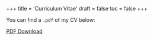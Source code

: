 +++
title = 'Curriculum Vitae'
draft = false
toc = false
+++

You can find a `.pdf` of my CV below:

[PDF Download](/pdfs/CV_JamesLingford_shortened_March2025.pdf)
